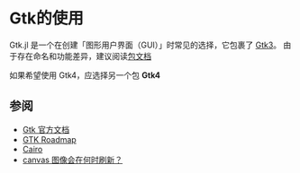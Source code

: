 # Gtk的使用
Gtk.jl 是一个在创建「图形用户界面（GUI）」时常见的选择，它包裹了 [Gtk3](https://www.gtk.org/)。
由于存在命名和功能差异，建议阅读[包文档](https://docs.juliahub.com/Gtk/Vjnq0/1.2.1/)

如果希望使用 Gtk4，应选择另一个包 **Gtk4**

## 参阅
- [Gtk 官方文档](https://www.gtk.org/docs/)
- [GTK Roadmap](https://wiki.gnome.org/Projects/GTK/Roadmap)
- [Cairo](cairo.md)
- [canvas 图像会在何时刷新？](https://docs.gtk.org/gtk4/class.DrawingArea.html)
